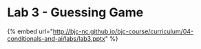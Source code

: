 # Lab 3 - Guessing Game

{% embed url="http://bjc-nc.github.io/bjc-course/curriculum/04-conditionals-and-ai/labs/lab3.pptx" %}



